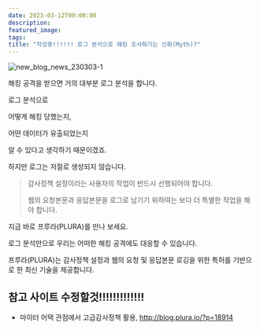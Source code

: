 ```yaml
---
date: 2023-03-12T00:00:00
description: 
featured_image: 
tags: 
title: "작성중!!!!!! 로그 분석으로 해킹 조사하기는 신화(Myth)?"
---
```


![new_blog_news_230303-1](https://github.com/user-attachments/assets/ed618031-1d54-4149-af2d-bdb67f0ed3b7)

해킹 공격을 받으면 거의 대부분 로그 분석을 합니다.

 

로그 분석으로

어떻게 해킹 당했는지,

어떤 데이터가 유출되었는지

알 수 있다고 생각하기 때문이겠죠.

 

하지만 로그는 저절로 생성되지 않습니다.

> 감사정책 설정이라는 사용자의 작업이 반드시 선행되어야 합니다.
> 
> 웹의 요청본문과 응답본문을 로그로 남기기 위하여는 보다 더 특별한 작업을 해야 합니다.

 

지금 바로 프루라(PLURA)를 만나 보세요.

 

로그 분석만으로 우리는 어떠한 해킹 공격에도 대응할 수 있습니다.

 

프루라(PLURA)는 감사정책 설정과 웹의 요청 및 응답본문 로깅을 위한 특허를 기반으로 한 최신 기술을 제공합니다.

 

## 참고 사이트 수정할것!!!!!!!!!!!!!
* 마이터 어택 관점에서 고급감사정책 활용, http://blog.plura.io/?p=18914
